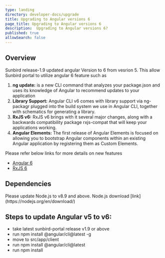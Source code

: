 ```yaml
---
type: landing
directory: developer-docs/upgrade
title: Upgrading to Angular versions 6
page_title: Upgrading to Angular versions 6
description:  Upgrading to Angular versions 6?
published: true
allowSearch: false
---
```


## Overview

Sunbird release-1.9 updated angular Version to 6 from vesrion 5. This allow Sunbird portal to utilize angular 6 feature such as 

1. **ng update:** is a new CLI command that analyzes your package.json and uses its knowledge of Angular to recommend updates to your application
2. **Library Support:** Angular CLI v6 comes with library support via ng-packagr plugged into the build system we use in Angular CLI, together with schematics for generating a library.
3. **RxJS v6:** RxJS v6 brings with it several major changes, along with a backwards compatibility package rxjs-compat that will keep your applications working.
4. **Angular Elements:** The first release of Angular Elements is focused on allowing you to bootstrap Angular components within an existing Angular application by registering them as Custom Elements.

Please refer below links for more details on new features 

* [Angular 6](https://blog.angular.io/version-6-of-angular-now-available-cc56b0efa7a4)  
* [RxJS 6](https://github.com/ReactiveX/rxjs/blob/master/docs_app/content/guide/v6/migration.md)

## Dependencies 

<Any dependencies should be listed here>
Please update Node.js to v8.9 and above. Node.js download [link](https://nodejs.org/en/download/)

## Steps to update Angular v5 to v6:

*  take latest sunbird-portal release v1.9 or above
*  run npm install @angular/cli@latest -g
*  move to src/app/client
*  run npm install @angular/cli@latest
*  run npm install
